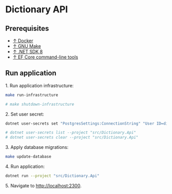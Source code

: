# Dictionary API

## Prerequisites

- [↑ Docker](https://www.docker.com)
- [↑ GNU Make](https://www.gnu.org/software/make)
- [↑ .NET SDK 8](https://dotnet.microsoft.com/en-us/download/dotnet/8.0)
- [↑ EF Core command-line tools](https://learn.microsoft.com/en-us/ef/core/cli/dotnet)



## Run application

1\. Run application infrastructure:

```bash
make run-infrastructure

# make shutdown-infrastructure
```

2\. Set user secret:

```bash
dotnet user-secrets set "PostgresSettings:ConnectionString" "User ID=dictionary_api;Password=dictionary_api;Host=localhost;Port=3300;Database=dictionary_api" --project "src/Dictionary.Api"

# dotnet user-secrets list --project "src/Dictionary.Api"
# dotnet user-secrets clear --project "src/Dictionary.Api"
```

3\. Apply database migrations:

```bash
make update-database
```

4\. Run application:

```bash
dotnet run --project "src/Dictionary.Api"
```

5\. Navigate to <http://localhost:2300>.

[//]: # (// TODO Add command that sets everything up and runs app in Docker?)

[//]: # ()
[//]: # (// TODO Move migrations to docker container)

[//]: # ()
[//]: # (// TODO Remove `Microsoft.EntityFrameworkCore.Design` package from Dictionary.Api project)
